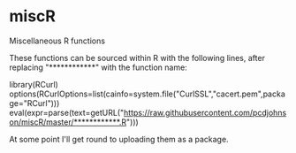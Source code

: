 # miscR
Miscellaneous R functions

These functions can be sourced within R with the following lines, after replacing "************" with the function name:

  library(RCurl)
  options(RCurlOptions=list(cainfo=system.file("CurlSSL","cacert.pem",package="RCurl")))
  eval(expr=parse(text=getURL("https://raw.githubusercontent.com/pcdjohnson/miscR/master/************.R")))

At some point I'll get round to uploading them as a package.
